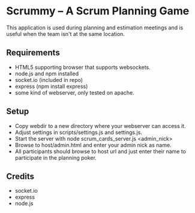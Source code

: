 # Scrummy &ndash; A Scrum Planning Game

This application is used during planning and estimation meetings and is useful when the team isn't at the same location.

## Requirements

* HTML5 supporting browser that supports websockets.
* node.js and npm installed
* socket.io (included in repo)
* express (npm install express)
* some kind of webserver, only tested on apache.

## Setup

* Copy webdir to a new directory where your webserver can access it.
* Adjust settings in scripts/settings.js and settings.js.
* Start the server with node scrum_cards_server.js <admin_nick>
* Browse to host/admin.html and enter your admin nick as name.
* All participants should browse to host url and just enter their name to participate in the planning poker.

## Credits

* socket.io
* express
* node.js
